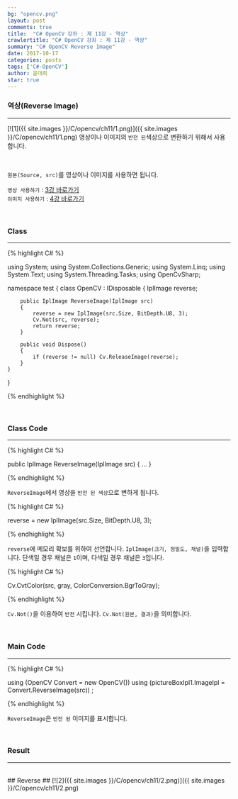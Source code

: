 ```yaml
---
bg: "opencv.png"
layout: post
comments: true
title:  "C# OpenCV 강좌 : 제 11강 - 역상"
crawlertitle: "C# OpenCV 강좌 : 제 11강 - 역상"
summary: "C# OpenCV Reverse Image"
date: 2017-10-17
categories: posts
tags: ['C#-OpenCV']
author: 윤대희
star: true
---
```


### 역상(Reverse Image) ###
----------
[![1]({{ site.images }}/C/opencv/ch11/1.png)]({{ site.images }}/C/opencv/ch11/1.png)
영상이나 이미지의 `반전 된`색상으로 변환하기 위해서 사용합니다.

<br>    

`원본(Source, src)`를 영상이나 이미지를 사용하면 됩니다.
<br>

`영상 사용하기` : [3강 바로가기][3강]
<br>
`이미지 사용하기` : [4강 바로가기][4강]

<br>

### Class ###
----------

{% highlight C# %}

using System;
using System.Collections.Generic;
using System.Linq;
using System.Text;
using System.Threading.Tasks;
using OpenCvSharp;

namespace test
{
    class OpenCV : IDisposable
    {
        IplImage reverse;
            
        public IplImage ReverseImage(IplImage src)
        {
            reverse = new IplImage(src.Size, BitDepth.U8, 3);
            Cv.Not(src, reverse);
            return reverse;
        }
            
        public void Dispose()
        {
            if (reverse != null) Cv.ReleaseImage(reverse);
        }
    }
}

{% endhighlight %}

<br>

### Class Code ###
----------
{% highlight C# %}

public IplImage ReverseImage(IplImage src)
{
    ...
}

{% endhighlight %}

`ReverseImage`에서 영상을 `반전 된 색상`으로 변하게 됩니다.

{% highlight C# %}

reverse = new IplImage(src.Size, BitDepth.U8, 3);

{% endhighlight %}

`reverse`에 메모리 확보를 위하여 선언합니다. `IplImage(크기, 정밀도, 채널)`을 입력합니다. 단색일 경우 채널은 `1`이며, 다색일 경우 채널은 `3`입니다.

{% highlight C# %}

Cv.CvtColor(src, gray, ColorConversion.BgrToGray);

{% endhighlight %}


`Cv.Not()`을 이용하여 `반전` 시킵니다. `Cv.Not(원본, 결과)`을 의미합니다. 

<br>

### Main Code ###
----------
{% highlight C# %}

using (OpenCV Convert = new OpenCV())
using (pictureBoxIpl1.ImageIpl = Convert.ReverseImage(src)) ;

{% endhighlight %}

`ReverseImage`은 `반전 된` 이미지를 표시합니다.

<br>

### Result ###
----------
<br>
## Reverse ##
[![2]({{ site.images }}/C/opencv/ch11/2.png)]({{ site.images }}/C/opencv/ch11/2.png)

[3강]: https://076923.github.io/posts/C-opencv-3/
[4강]: https://076923.github.io/posts/C-opencv-4/
